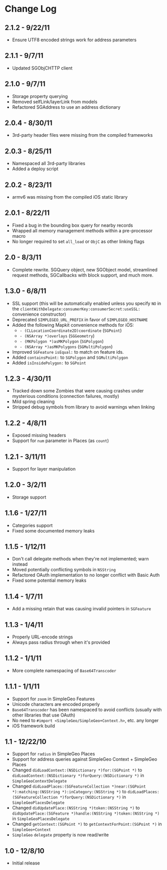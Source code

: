 # Change Log

## 2.1.2 - 9/22/11

* Ensure UTF8 encoded strings work for address parameters

## 2.1.1 - 9/7/11

* Updated SGObjCHTTP client

## 2.1.0 - 9/7/11

* Storage property querying
* Removed selfLink/layerLink from models
* Refactored SGAddress to use an address dictionary

## 2.0.4 - 8/30/11

* 3rd-party header files were missing from the compiled frameworks

## 2.0.3 - 8/25/11

* Namespaced all 3rd-party libraries
* Added a deploy script

## 2.0.2 - 8/23/11

* armv6 was missing from the compiled iOS static library

## 2.0.1 - 8/22/11

* Fixed a bug in the bounding box query for nearby records
* Wrapped all memory management methods within a pre-processor macro
* No longer required to set `all_load` or `ObjC` as other linking flags

## 2.0 - 8/3/11

* Complete rewrite. SGQuery object, new SGObject model, streamlined request methods, SGCallbacks with block support, and much more.

## 1.3.0 - 6/8/11

* SSL support (this will be automatically enabled unless you specify `NO` in
  the `clientWithDelegate:consumerKey:consumerSecret:useSSL:` convenience
  constructor)
* Deprecated `SIMPLEGEO_URL_PREFIX` in favor of `SIMPLEGEO_HOSTNAME`
* Added the following Mapkit convenience methods for iOS:
    * `- (CLLocationCoordinate2D)coordinate` (`SGPoint`)
    * `- (NSArray *)overlays` (`SGGeometry`)
    * `- (MKPolygon *)asMKPolygon` (`SGPolygon`)
    * `- (NSArray *)asMKPolygons` (`SGMultiPolygon`)
* Improved `SGFeature` `isEqual:` to match on feature ids.
* Added `containsPoint:` to `SGPolygon` and `SGMultiPolygon`
* Added `isInsidePolygon:` to `SGPoint`

## 1.2.3 - 4/30/11

* Tracked down some Zombies that were causing crashes under mysterious
  conditions (connection failures, mostly)
* Mild spring cleaning
* Stripped debug symbols from library to avoid warnings when linking

## 1.2.2 - 4/8/11

* Exposed missing headers
* Support for `num` parameter in Places (as `count`)

## 1.2.1 - 3/11/11

* Support for layer manipulation

## 1.2.0 - 3/2/11

* Storage support

## 1.1.6 - 1/27/11

* Categories support
* Fixed some documented memory leaks

## 1.1.5 - 1/12/11

* Don't call delegate methods when they're not implemented; warn instead
* Moved potentially conflicting symbols in `NSString`
* Refactored OAuth implementation to no longer conflict with Basic Auth
* Fixed some potential memory leaks

## 1.1.4 - 1/7/11

* Add a missing retain that was causing invalid pointers in `SGFeature`

## 1.1.3 - 1/4/11

* Properly URL-encode strings
* Always pass radius through when it's provided

## 1.1.2 - 1/1/11

* More complete namespacing of `Base64Transcoder`

## 1.1.1 - 1/1/11

* Support for `zoom` in SimpleGeo Features
* Unicode characters are encoded properly 
* `Base64Transcoder` has been namespaced to avoid conflicts (usually with other
  libraries that use OAuth) 
* No need to `#import <SimpleGeo/SimpleGeo+Context.h>`, etc. any longer
* iOS framework build

## 1.1 - 12/22/10

* Support for `radius` in SimpleGeo Places
* Support for address queries against SimpleGeo Context + SimpleGeo Places
* Changed `didLoadContext:(NSDictionary *)for:(SGPoint *)` to
  `didLoadContext:(NSDictionary *)forQuery:(NSDictionary *)` in
  `SimpleGeoContextDelegate`
* Changed `didLoadPlaces:(SGFeatureCollection *)near:(SGPoint *):matching:(NSString *):inCategory:(NSString *)`
  to `didLoadPlaces:(SGFeatureCollection *)forQuery:(NSDictionary *)` in
  `SimpleGeoPlacesDelegate`
* Changed `didUpdatePlace:(NSString *)token:(NSString *)` to
  `didUpdatePlace:(SGFeature *)handle:(NSString *)token:(NSString *)` in
  `SimpleGeoPlacesDelegate`
* Changed `getContext:(SGPoint *)` to `getContextForPoint:(SGPoint *)` in
  `SimpleGeo+Context`
* `SimpleGeo` `delegate` property is now read/write

## 1.0 - 12/8/10

* Initial release
